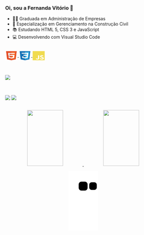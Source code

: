 ### Oi, sou a Fernanda Vitório 👋

- 👩‍🎓 Graduada em Administração de Empresas
- 🏡 Especialização em Gerenciamento na Construção Civil
- 📚 Estudando HTML 5, CSS 3 e JavaScript
- 💻 Desenvolvendo com Visual Studio Code

<br>

<div>
<a href="https://github.com/FeVitorio" </a> <img align="center" height="30" width="40"src="https://raw.githubusercontent.com/devicons/devicon/master/icons/html5/html5-original.svg"/>
<a href="https://github.com/FeVitorio" </a> <img align="center" height="30" width="40"src="https://raw.githubusercontent.com/devicons/devicon/master/icons/css3/css3-original.svg"/>
<a href="https://github.com/FeVitorio" </a> <img align="center" height="30" width="40"src="https://raw.githubusercontent.com/devicons/devicon/master/icons/javascript/javascript-plain.svg"/>

<br>

</div>

##
<br>

<div>
<img src="https://img.shields.io/badge/Visual_Studio_Code-0078D4?style=for-the-badge&logo=visual%20studio%20code&logoColor=white"/>
</div>

##
<br>

<div>
<a href = "mailto:fevitorio4@gmail.com"><img src="https://img.shields.io/badge/Gmail-D14836?style=for-the-badge&logo=gmail&logoColor=white"></a>
<a href="https://discord.com/channels/Fernanda Vitorio#6855"_blank"><img src="https://img.shields.io/badge/Discord-7289DA?style=for-the-badge&logo=discord&logoColor=white" target="_blank">

</div>

##

<div>
<div align="center">
  <a href="https://github.com/fevitorio">
  <img width="48%" height="180em"  src="https://github-readme-stats.vercel.app/api?username=fevitorio&show_icons=true&theme=jolly&include_all_commits=true&count_private=true"/>
  <img width="48%" height="180em"  src="https://github-readme-stats.vercel.app/api/top-langs/?username=fevitorio&layout=compact&langs_count=7&theme=jolly"/>

![Snake animation](https://github.com/FeVitorio/FeVitorio/blob/output/github-contribution-grid-snake.svg)


</div>

